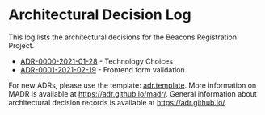 # Architectural Decision Log

This log lists the architectural decisions for the Beacons Registration Project.

<!-- adrlog -- The index file is autogenerated via a pre-commit hook. -->

- [ADR-0000-2021-01-28](0000-2021-01-28-technology-choices.md) - Technology Choices
- [ADR-0001-2021-02-19](0001-2021-02-19-frontend-form-validation.md) - Frontend form validation

<!-- adrlogstop -->

For new ADRs, please use the template: [adr.template](adr.template).
More information on MADR is available at <https://adr.github.io/madr/>.
General information about architectural decision records is available at <https://adr.github.io/>.
